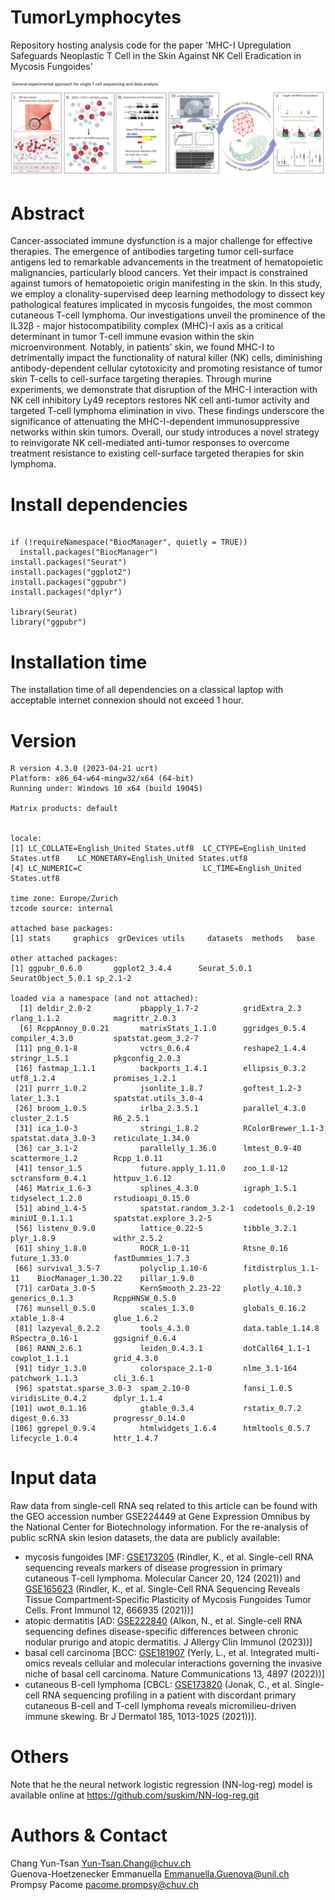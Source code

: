 # TumorLymphocytes

Repository hosting analysis code for the paper 'MHC-I Upregulation Safeguards Neoplastic T Cell in the Skin Against NK Cell Eradication in Mycosis Fungoides'  
  
  


<p align="center">
  <img src="www/image.png">
</p>


# Abstract

Cancer-associated immune dysfunction is a major challenge for effective therapies. The emergence of antibodies targeting tumor cell-surface antigens led to remarkable advancements in the treatment of hematopoietic malignancies, particularly blood cancers. Yet their impact is constrained against tumors of hematopoietic origin manifesting in the skin. 
In this study, we employ a clonality-supervised deep learning methodology to dissect key pathological features implicated in mycosis fungoides, the most common cutaneous T-cell lymphoma. Our investigations unveil the prominence of the IL32β - major histocompatibility complex (MHC)-I axis as a critical determinant in tumor T-cell immune evasion within the skin microenvironment. Notably, in patients’ skin, we found MHC-I to detrimentally impact the functionality of natural killer (NK) cells, diminishing antibody-dependent cellular cytotoxicity and promoting resistance of tumor skin T-cells to cell-surface targeting therapies. Through murine experiments, we demonstrate that disruption of the MHC-I interaction with NK cell inhibitory Ly49 receptors restores NK cell anti-tumor activity and targeted T-cell lymphoma elimination in vivo. These findings underscore the significance of attenuating the MHC-I-dependent immunosuppressive networks within skin tumors. Overall, our study introduces a novel strategy to reinvigorate NK cell-mediated anti-tumor responses to overcome treatment resistance to existing cell-surface targeted therapies for skin lymphoma.

# Install dependencies 

```

if (!requireNamespace("BiocManager", quietly = TRUE))
  install.packages("BiocManager")
install.packages("Seurat")
install.packages("ggplot2")
install.packages("ggpubr")
install.packages("dplyr")

library(Seurat)
library("ggpubr")

```

# Installation time 
The installation time of all dependencies on a classical laptop with acceptable internet connexion should not exceed 1 hour.


# Version 

```
R version 4.3.0 (2023-04-21 ucrt)
Platform: x86_64-w64-mingw32/x64 (64-bit)
Running under: Windows 10 x64 (build 19045)

Matrix products: default


locale:
[1] LC_COLLATE=English_United States.utf8  LC_CTYPE=English_United States.utf8    LC_MONETARY=English_United States.utf8
[4] LC_NUMERIC=C                           LC_TIME=English_United States.utf8    

time zone: Europe/Zurich
tzcode source: internal

attached base packages:
[1] stats     graphics  grDevices utils     datasets  methods   base     

other attached packages:
[1] ggpubr_0.6.0       ggplot2_3.4.4      Seurat_5.0.1       SeuratObject_5.0.1 sp_2.1-2          

loaded via a namespace (and not attached):
  [1] deldir_2.0-2           pbapply_1.7-2          gridExtra_2.3          rlang_1.1.2            magrittr_2.0.3        
  [6] RcppAnnoy_0.0.21       matrixStats_1.1.0      ggridges_0.5.4         compiler_4.3.0         spatstat.geom_3.2-7   
 [11] png_0.1-8              vctrs_0.6.4            reshape2_1.4.4         stringr_1.5.1          pkgconfig_2.0.3       
 [16] fastmap_1.1.1          backports_1.4.1        ellipsis_0.3.2         utf8_1.2.4             promises_1.2.1        
 [21] purrr_1.0.2            jsonlite_1.8.7         goftest_1.2-3          later_1.3.1            spatstat.utils_3.0-4  
 [26] broom_1.0.5            irlba_2.3.5.1          parallel_4.3.0         cluster_2.1.5          R6_2.5.1              
 [31] ica_1.0-3              stringi_1.8.2          RColorBrewer_1.1-3     spatstat.data_3.0-3    reticulate_1.34.0     
 [36] car_3.1-2              parallelly_1.36.0      lmtest_0.9-40          scattermore_1.2        Rcpp_1.0.11           
 [41] tensor_1.5             future.apply_1.11.0    zoo_1.8-12             sctransform_0.4.1      httpuv_1.6.12         
 [46] Matrix_1.6-3           splines_4.3.0          igraph_1.5.1           tidyselect_1.2.0       rstudioapi_0.15.0     
 [51] abind_1.4-5            spatstat.random_3.2-1  codetools_0.2-19       miniUI_0.1.1.1         spatstat.explore_3.2-5
 [56] listenv_0.9.0          lattice_0.22-5         tibble_3.2.1           plyr_1.8.9             withr_2.5.2           
 [61] shiny_1.8.0            ROCR_1.0-11            Rtsne_0.16             future_1.33.0          fastDummies_1.7.3     
 [66] survival_3.5-7         polyclip_1.10-6        fitdistrplus_1.1-11    BiocManager_1.30.22    pillar_1.9.0          
 [71] carData_3.0-5          KernSmooth_2.23-22     plotly_4.10.3          generics_0.1.3         RcppHNSW_0.5.0        
 [76] munsell_0.5.0          scales_1.3.0           globals_0.16.2         xtable_1.8-4           glue_1.6.2            
 [81] lazyeval_0.2.2         tools_4.3.0            data.table_1.14.8      RSpectra_0.16-1        ggsignif_0.6.4        
 [86] RANN_2.6.1             leiden_0.4.3.1         dotCall64_1.1-1        cowplot_1.1.1          grid_4.3.0            
 [91] tidyr_1.3.0            colorspace_2.1-0       nlme_3.1-164           patchwork_1.1.3        cli_3.6.1             
 [96] spatstat.sparse_3.0-3  spam_2.10-0            fansi_1.0.5            viridisLite_0.4.2      dplyr_1.1.4           
[101] uwot_0.1.16            gtable_0.3.4           rstatix_0.7.2          digest_0.6.33          progressr_0.14.0      
[106] ggrepel_0.9.4          htmlwidgets_1.6.4      htmltools_0.5.7        lifecycle_1.0.4        httr_1.4.7
```

# Input data

Raw data from single-cell RNA seq related to this article can be found with the GEO accession number GSE224449 at Gene Expression Omnibus by the National Center for Biotechnology information.
For the re-analysis of public scRNA skin lesion datasets, the data are publicly available:
 
 * mycosis fungoides [MF: [GSE173205](https://www.ncbi.nlm.nih.gov/geo/query/acc.cgi?acc=GSE173205) (Rindler, K., et al. Single-cell RNA sequencing reveals markers of disease progression in primary cutaneous T-cell lymphoma. Molecular Cancer 20, 124 (2021)) and [GSE165623](https://www.ncbi.nlm.nih.gov/geo/query/acc.cgi?acc=GSE165623) (Rindler, K., et al. Single-Cell RNA Sequencing Reveals Tissue Compartment-Specific Plasticity of Mycosis Fungoides Tumor Cells. Front Immunol 12, 666935 (2021))]
 * atopic dermatitis [AD: [GSE222840](https://www.ncbi.nlm.nih.gov/geo/query/acc.cgi?acc=GSE222840) (Alkon, N., et al. Single-cell RNA sequencing defines disease-specific differences between chronic nodular prurigo and atopic dermatitis. J Allergy Clin Immunol (2023))]
 * basal cell carcinoma [BCC: [GSE181907](https://www.ncbi.nlm.nih.gov/geo/query/acc.cgi?acc=GSE181907) (Yerly, L., et al. Integrated multi-omics reveals cellular and molecular interactions governing the invasive niche of basal cell carcinoma. Nature Communications 13, 4897 (2022))]
 * cutaneous B-cell lymphoma [CBCL: [GSE173820](https://www.ncbi.nlm.nih.gov/geo/query/acc.cgi?acc=GSE173820) (Jonak, C., et al. Single-cell RNA sequencing profiling in a patient with discordant primary cutaneous B-cell and T-cell lymphoma reveals micromilieu-driven immune skewing. Br J Dermatol 185, 1013-1025 (2021))].


# Others
Note that he the neural network logistic regression (NN-log-reg) model is available online at https://github.com/suskim/NN-log-reg.git


# Authors & Contact
Chang Yun-Tsan <Yun-Tsan.Chang@chuv.ch>  
Guenova-Hoetzenecker Emmanuella <Emmanuella.Guenova@unil.ch>  
Prompsy Pacome <pacome.prompsy@chuv.ch>
